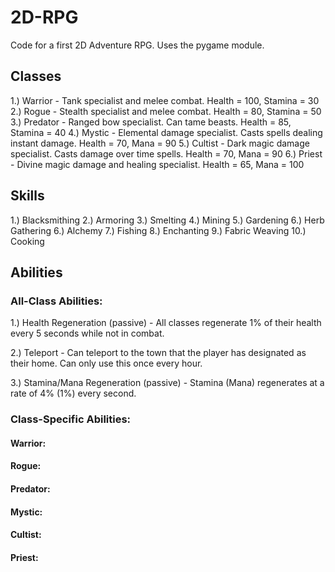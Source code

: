 # 2D-RPG
Code for a first 2D Adventure RPG. Uses the pygame module.

## Classes
1.) Warrior  - Tank specialist and melee combat. 
               Health = 100, Stamina = 30
2.) Rogue    - Stealth specialist and melee combat.
               Health = 80, Stamina = 50
3.) Predator - Ranged bow specialist. Can tame beasts. 
               Health = 85, Stamina = 40
4.) Mystic   - Elemental damage specialist. Casts spells dealing instant damage. 
               Health = 70, Mana = 90
5.) Cultist  - Dark magic damage specialist. Casts damage over time spells.
               Health = 70, Mana = 90
6.) Priest   - Divine magic damage and healing specialist.
               Health = 65, Mana = 100

## Skills
1.) Blacksmithing
2.) Armoring
3.) Smelting
4.) Mining
5.) Gardening
6.) Herb Gathering
6.) Alchemy
7.) Fishing
8.) Enchanting
9.) Fabric Weaving
10.) Cooking

## Abilities

### All-Class Abilities:

1.) Health Regeneration (passive) - All classes regenerate 1% of their health every 5 seconds while not in combat.

2.) Teleport - Can teleport to the town that the player has designated as their home. Can only use this once every hour.

3.) Stamina/Mana Regeneration (passive) - Stamina (Mana) regenerates at a rate of 4% (1%) every second. 

### Class-Specific Abilities:

#### Warrior:

#### Rogue:

#### Predator:

#### Mystic:

#### Cultist:

#### Priest:

